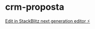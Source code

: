 # crm-proposta

[Edit in StackBlitz next generation editor ⚡️](https://stackblitz.com/~/github.com/Raaphadev/crm-proposta)